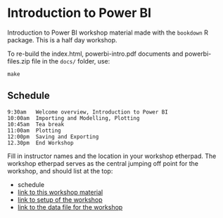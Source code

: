 # Introduction to Power BI

Introduction to Power BI workshop material made with the `bookdown` R package. This is a half day workshop.

To re-build the index.html, powerbi-intro.pdf documents and powerbi-files.zip file in the `docs/` folder, use:

```
make
```

## Schedule

```
9:30am   Welcome overview, Introduction to Power BI
10:00am  Importing and Modelling, Plotting
10:45am  Tea break 
11:00am  Plotting
12:00pm  Saving and Exporting
12.30pm  End Workshop
```

Fill in instructor names and the location in your workshop etherpad. The workshop etherpad serves as the central jumping off point for the workshop, and should list at the top:

* schedule
* [link to this workshop material](https://htmlpreview.github.io/?https://raw.githubusercontent.com/MonashDataFluency/Power_BI/master/docs/introduction-to-power-bi.html)
* [link to setup of the workshop](https://htmlpreview.github.io/?https://raw.githubusercontent.com/MonashDataFluency/Power_BI/master/docs/index.html)
* [link to the data file for the workshop](https://github.com/MonashDataFluency/Power_BI/raw/master/docs/powerbi-files.zip)
